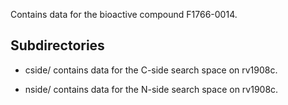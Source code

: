 Contains data for the bioactive compound F1766-0014.

## Subdirectories

- cside/ contains data for the C-side search space on rv1908c.

- nside/ contains data for the N-side search space on rv1908c.

